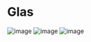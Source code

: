 # Glas
![image](https://user-images.githubusercontent.com/97594290/192008735-784e3200-f2d1-4adc-8cf6-8bef210fe68c.png)
![image](https://user-images.githubusercontent.com/97594290/192008763-244ed495-840f-4b24-8d30-384a23d7f779.png)
![image](https://user-images.githubusercontent.com/97594290/192049951-e5bdefb1-7b4a-4556-96d9-ddb989ea2d68.png)
